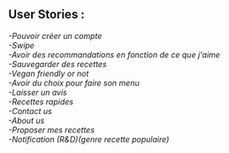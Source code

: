 ## User Stories :


_-Pouvoir créer un compte  
-Swipe  
-Avoir des recommandations en fonction de ce que j'aime    
-Sauvegarder des recettes  
-Vegan friendly or not  
-Avoir du choix pour faire son menu  
-Laisser un avis  
-Recettes rapides  
-Contact us  
-About us  
-Proposer mes recettes  
-Notification (R&D)(genre recette populaire)_
